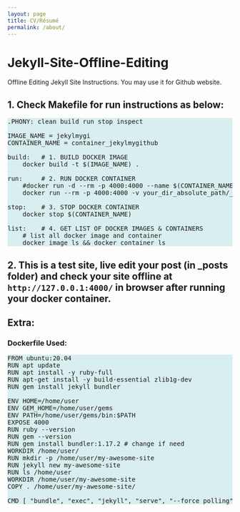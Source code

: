 ```yaml
---
layout: page
title: CV/Résumé
permalink: /about/
---
```


# Jekyll-Site-Offline-Editing
Offline Editing Jekyll Site Instructions. You may use it for Github website.

## 1. Check Makefile for run instructions as below:

<pre class="code" style="background-color: rgb(217,238,239,255);">
.PHONY: clean build run stop inspect

IMAGE_NAME = jekylmygi
CONTAINER_NAME = container_jekylmygithub

build:   # 1. BUILD DOCKER IMAGE
	docker build -t $(IMAGE_NAME) .

run:     # 2. RUN DOCKER CONTAINER
	#docker run -d --rm -p 4000:4000 --name $(CONTAINER_NAME) $(IMAGE_NAME)
	docker run --rm -p 4000:4000 -v your_dir_absolute_path/_posts:/home/user/my-awesome-site/_posts --name $(CONTAINER_NAME) $(IMAGE_NAME)

stop:    # 3. STOP DOCKER CONTAINER
	docker stop $(CONTAINER_NAME)

list:    # 4. GET LIST OF DOCKER IMAGES & CONTAINERS
	# list all docker image and container
	docker image ls && docker container ls
</pre>


## 2. This is a test site, live edit your post (in _posts folder) and check your site offline at ```http://127.0.0.1:4000/``` in browser after running your docker container.

## Extra: 
### Dockerfile Used:

<pre class="code" style="background-color: rgb(217,238,239,255);">
FROM ubuntu:20.04
RUN apt update
RUN apt install -y ruby-full
RUN apt-get install -y build-essential zlib1g-dev
RUN gem install jekyll bundler

ENV HOME=/home/user
ENV GEM_HOME=/home/user/gems
ENV PATH=/home/user/gems/bin:$PATH
EXPOSE 4000
RUN ruby --version
RUN gem --version
RUN gem install bundler:1.17.2 # change if need 
WORKDIR /home/user/
RUN mkdir -p /home/user/my-awesome-site
RUN jekyll new my-awesome-site
RUN ls /home/user
WORKDIR /home/user/my-awesome-site
COPY . /home/user/my-awesome-site/

CMD [ "bundle", "exec", "jekyll", "serve", "--force_polling", "-H", "0.0.0.0", "-P", "4000" ]
</pre>


